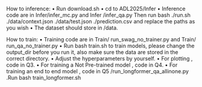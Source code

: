 How to inference:
•	Run download.sh
•	cd to ADL2025/Infer
•	Inference code are in Infer/infer_mc.py and  Infer /infer_qa.py
Then run bash ./run.sh ./data/context.json ./data/test.json ./prediction.csv and replace the paths as you wish
•	The dataset should store in /data.


How to train:
•	Training code are in Train/ run_swag_no_trainer.py and Train/ run_qa_no_trainer.py
•	Run bash train.sh to train models, please change the output_dir before you run it, also make sure the data are stored in the correct directory.
•	Adjust the hyperparameters by yourself.
•	For plotting , code in Q3.
•	For training a Not Pre-trained model , code in Q4.
•	For training an end to end model , code in Q5 /run_longformer_qa_allinone.py .Run bash train_longformer.sh


```python

```
